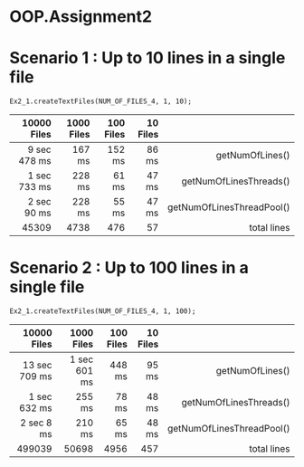 # OOP.Assignment2

# Scenario 1 : Up to 10 lines in a single file
`Ex2_1.createTextFiles(NUM_OF_FILES_4, 1, 10);`

| 10000 Files | 1000 Files | 100 Files |      10 Files |                                |
|------------:|-----------:|----------:|--------------:|-------------------------------:|
| 9 sec 478 ms|     167 ms |    152 ms |   86 ms |                getNumOfLines() |
| 1 sec 733 ms|     228 ms |     61 ms |   47 ms |         getNumOfLinesThreads() |
|  2 sec 90 ms|     228 ms |     55 ms |   47 ms |      getNumOfLinesThreadPool() |
|  45309      |       4738 |       476 |      57 |                    total lines |


# Scenario 2 : Up to 100 lines in a single file
`Ex2_1.createTextFiles(NUM_OF_FILES_4, 1, 100);`

|   10000 Files |   1000 Files | 100 Files | 10 Files |                                |
|--------------:|-------------:|----------:|---------:|-------------------------------:|
| 13 sec 709 ms | 1 sec 601 ms |    448 ms |    95 ms |                getNumOfLines() |
|  1 sec 632 ms |       255 ms |     78 ms |    48 ms |         getNumOfLinesThreads() |
|    2 sec 8 ms |       210 ms |     65 ms |    48 ms |      getNumOfLinesThreadPool() |
|        499039 |        50698 |      4956 |      457 |                    total lines |